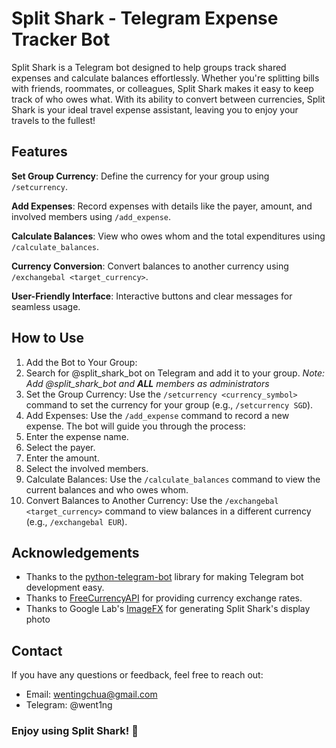 # Split Shark - Telegram Expense Tracker Bot

Split Shark is a Telegram bot designed to help groups track shared expenses and calculate balances effortlessly. Whether you're splitting bills with friends, roommates, or colleagues, Split Shark makes it easy to keep track of who owes what. With its ability to convert between currencies, Split Shark is your ideal travel expense assistant, leaving you to enjoy your travels to the fullest!

## Features

**Set Group Currency**: Define the currency for your group using `/setcurrency`.

**Add Expenses**: Record expenses with details like the payer, amount, and involved members using `/add_expense`.

**Calculate Balances**: View who owes whom and the total expenditures using `/calculate_balances`.

**Currency Conversion**: Convert balances to another currency using `/exchangebal <target_currency>`.

**User-Friendly Interface**: Interactive buttons and clear messages for seamless usage.

## How to Use

1. Add the Bot to Your Group:
2. Search for @split_shark_bot on Telegram and add it to your group. *Note: Add @split_shark_bot and **ALL** members as administrators*
3. Set the Group Currency: Use the `/setcurrency <currency_symbol>` command to set the currency for your group (e.g., `/setcurrency SGD`).
4. Add Expenses: Use the `/add_expense` command to record a new expense. The bot will guide you through the process:
5. Enter the expense name.
6. Select the payer.
7. Enter the amount.
8. Select the involved members.
9. Calculate Balances: Use the `/calculate_balances` command to view the current balances and who owes whom.
10. Convert Balances to Another Currency: Use the `/exchangebal <target_currency>` command to view balances in a different currency (e.g., `/exchangebal EUR`).

## Acknowledgements
- Thanks to the [python-telegram-bot](https://python-telegram-bot.org/) library for making Telegram bot development easy.
- Thanks to [FreeCurrencyAPI](https://freecurrencyapi.com/docs/#official-libraries) for providing currency exchange rates.
- Thanks to Google Lab's [ImageFX](https://labs.google/fx/tools/image-fx) for generating Split Shark's display photo

## Contact
If you have any questions or feedback, feel free to reach out:
- Email: wentingchua@gmail.com
- Telegram: @went1ng

### Enjoy using Split Shark! 🦈

